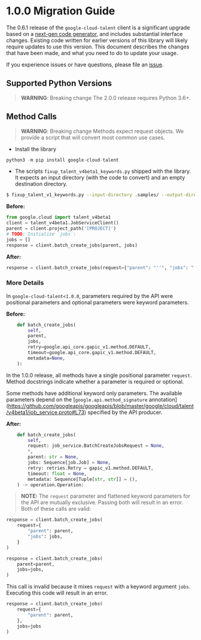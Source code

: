 # 1.0.0 Migration Guide

The 0.6.1 release of the `google-cloud-talent` client is a significant upgrade based on a [next-gen code generator](https://github.com/googleapis/gapic-generator-python), and includes substantial interface changes. Existing code written for earlier versions of this library will likely require updates to use this version. This document describes the changes that have been made, and what you need to do to update your usage.

If you experience issues or have questions, please file an [issue](https://github.com/googleapis/python-talent/issues).

## Supported Python Versions

> **WARNING**: Breaking change
The 2.0.0 release requires Python 3.6+.

## Method Calls

> **WARNING**: Breaking change
Methods expect request objects. We provide a script that will convert most common use cases.
* Install the library
```py
python3 -m pip install google-cloud-talent
```

* The scripts `fixup_talent_v4beta1_keywords.py` shipped with the library. It expects
an input directory (with the code to convert) and an empty destination directory.

```sh
$ fixup_talent_v1_keywords.py --input-directory .samples/ --output-directory samples/
```

**Before:**
```py
from google.cloud import talent_v4beta1
client = talent_v4beta1.JobServiceClient()
parent = client.project_path('[PROJECT]')
# TODO: Initialize `jobs`:
jobs = []
response = client.batch_create_jobs(parent, jobs)
```

**After:**
```py
response = client.batch_create_jobs(request={"parent": "''", "jobs": "[]"})
```

### More Details

In `google-cloud-talent<1.0.0`, parameters required by the API were positional parameters and optional parameters were keyword parameters.

**Before:**
```py
    def batch_create_jobs(
        self,
        parent,
        jobs,
        retry=google.api_core.gapic_v1.method.DEFAULT,
        timeout=google.api_core.gapic_v1.method.DEFAULT,
        metadata=None,
    ):
```

In the 1.0.0 release, all methods have a single positional parameter `request`. Method docstrings indicate whether a parameter is required or optional.

Some methods have additional keyword only parameters. The available parameters depend on the [`google.api.method_signature` annotation] (https://github.com/googleapis/googleapis/blob/master/google/cloud/talent/v4beta1/job_service.proto#L73) specified by the API producer.


**After:**
```py
    def batch_create_jobs(
        self,
        request: job_service.BatchCreateJobsRequest = None,
        *,
        parent: str = None,
        jobs: Sequence[job.Job] = None,
        retry: retries.Retry = gapic_v1.method.DEFAULT,
        timeout: float = None,
        metadata: Sequence[Tuple[str, str]] = (),
    ) -> operation.Operation:
```

> **NOTE:** The `request` parameter and flattened keyword parameters for the API are mutually exclusive.
> Passing both will result in an error.
Both of these calls are valid:
```py
response = client.batch_create_jobs(
    request={
        "parent": parent,
        "jobs": jobs,
    }
)
```

```py
response = client.batch_create_jobs(
    parent=parent,
    jobs=jobs,
)
```

This call is invalid because it mixes `request` with a keyword argument `jobs`. Executing this code will result in an error.

```py
response = client.batch_create_jobs(
    request={
        "parent": parent,
    },
    jobs=jobs
)
```